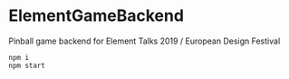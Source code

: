 # ElementGameBackend
Pinball game backend for Element Talks 2019 / European Design Festival

```
npm i
npm start
```
